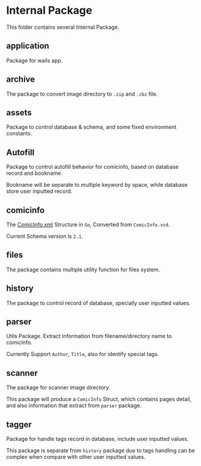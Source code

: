 # Internal Package

This folder contains several Internal Package.

## application

Package for wails app.

## archive

The package to convert image directory to `.zip` and `.cbz` file.

## assets

Package to control database & schema, and some fixed environment constants.

## Autofill

Package to control autofill behavior for comicinfo, based on database record and bookname.

Bookname will be separate to multiple keyword by space, while database store user inputted record.

## comicinfo

The [ComicInfo.xml](https://anansi-project.github.io/docs/comicinfo/documentation) Structure in `Go`, Converted from `ComicInfo.xsd`.

Current Schema version is `2.1`.

## files

The package contains multiple utility function for files system.

## history

The package to control record of database, specially user inputted values.

## parser

Utils Package. Extract information from filename/directory name to comicInfo.

Currently Support `Author`, `Title`, also for identify special tags.

## scanner

The package for scanner image directory.

This package will produce a `ComicInfo` Struct, which contains pages detail, and also information that extract from `parser` package.

## tagger

Package for handle tags record in database, include user inputted values.

This package is separate from `history` package due to tags handling can be complex when compare with other user inputted values.
